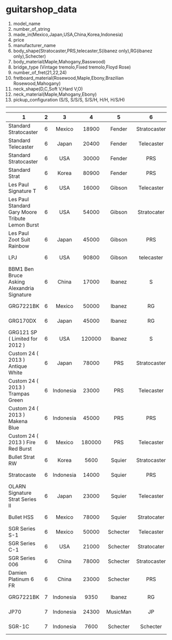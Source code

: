 guitarshop_data
===============

1. model_name
2. number_of_string
3. made_in(Mexico,Japan,USA,China,Korea,Indonesia)
4. price
5. manufacturer_name
6. body_shape(Stratocaster,PRS,telecaster,S(ibanez only),RG(ibanez only),Schecter)
7. body_material(Maple,Mahogany,Basswood)
8. bridge_type (Vintage tremolo,Fixed tremolo,Floyd Rose)
9. number_of_fret(21,22,24)
10. fretboard_material(Rosewood,Maple,Ebony,Brazilian Rosewood,Mahogany)
11. neck_shape(D,C,Soft V,Hard V,O)
12. neck_material(Maple,Mahogany,Ebony)
13. pickup_configuration (S/S, S/S/S, S/S/H, H/H, H/S/H)

---------------
|1|2|3|4|5|6|7|8|9|10|11|12|13| 
|---- |:---:| :-----:|:----:|:----:| :-----:|:----:|:-----:| :-----:|:----:|:---:| :-----:|-----:|
|Standard Stratocaster |6 |Mexico |18900 |Fender |Stratocaster |Maple |Vintage Tremolo |21 |Rosewood |C |Maple |S/S/S |
|Standard Telecaster |6 |Japan |20400 |Fender |Telecaster |Maple |Fixed Tremolo |22 |Ebony   |Soft V |Maple |S/S |
|Standard Stratocaster |6 |USA |30000 |Fender |PRS |Mahogany |Floyd Rose|22 |Rosewood |Hard V|Maple|H/H |
|Standard Strat |6 |Korea |80900 |Fender |PRS |Mahogany|Fixed Tremolo|24|Rosewood|O|Maple|S/S | 
|Les Paul Signature T|6 |USA |16000 |Gibson |Telecaster |Basswood |Vintage Tremolo |22 |Rosewood |D |Maple |S/S/H| 
|Les Paul Standard Gary Moore Tribute Lemon Burst|6|USA  |54000 |Gibson |Stratocater |Mahogany |Vintage Tremolo |24 |Brazilian Rosewood |D |Ebony |H/S/H | 
|Les Paul Zoot Suit Rainbow |6 |Japan  |45000 |Gibson |PRS |Basswood |Floyd Rose |22 |Maple |Hard V |Ebony |S/S/S | 
|LPJ |6 |USA  |90800 |Gibson |telecaster |Maple |Vintage Tremolo |24 |Mahogany |C |Mahogany |S/S | 
|BBM1 Ben Bruce Asking Alexandria Signature |6|China |17000 |Ibanez |S |Mahogany |Vintage tremolo |24 |Ebony |D |Ebony |S/S/H | 
|GRG7221BK |6 |Mexico |50000 |Ibanez |RG |Maple |Vintage Tremolo |22 |Brazilian |C |Maple |S/S/S |
|GRG170DX |6 |Japan |45000 |Ibanez |RG |Maple |Floyd Rose |24 |Ebony |Hard V |Maple |S/S |
|GRG121 SP ( Limited for 2012 ) |6 |USA |120000 |Ibanez |S |Basswood |Vintage Tremolo |22 |Rosewood |D |Maple |S/S/S | 
|Custom 24 ( 2013 ) Antique White |6 |Japan |78000 |PRS|Stratocaster |Maple |Vintage Tremolo |21 |Rosewood |C |Maple |S/S/S |
|Custom 24 ( 2013 ) Trampas Green |6 |Indonesia |23000 |PRS |Telecaster |Maple |Fixed Tremolo |24 |Maple   |Soft V |Maple |S/S/H |
|Custom 24 ( 2013 ) Makena Blue |6|Indonesia  |45000 |PRS |PRS |Basswood |Floyd Rose |22 |Maple |Hard V |Ebony |S/S/S | 
|Custom 24 ( 2013 ) Fire Red Burst |6|Mexico  |180000 |PRS |Telecaster |Maple |Vintage Tremolo |22 |Mahogany |D |Maple |H/H | 
|Bullet Strat RW|6 |Korea |5600 |Squier |Stratocaster |Mahogany |Floyd Rose |24 |Ebony |Hard V |Maple |S/S/S |
|Stratocaste |6 |Indonesia |14000 |Squier |PRS |Maple |Floyd Rose |21 |Ebony |V |Ebony |H/H |
|OLARN Signature Strat Series II |6 |Japan |23000 |Squier |Telecaster |Basswood |Fixed Tremolo |22 |Mahogany |D |Maple |S/S |
|Bullet HSS|6 |Mexico |78000 |Squier |Stratocater |Mahogany |Floyd |22 |Brazilian Rosewood |Hard V|Ebony |S/S/H |
|SGR Series S-1 |6 |Mexico |50000 |Schecter |Telecaster |Maple |Vintage Tremolo |22 |Brazilian |C |Maple |S/S/S |
|SGR Series C-1 |6 |USA |21000 |Schecter |Stratocater |Maple |Fixed Rremolo |21 |Ebony |Soft V |Mahogany |H/H |
|SGR Series 006 |6 |China |78000 |Schecter |Stratocaster |Maple |Vintage Tremolo |21 |Rosewood |C |Maple |S/S/S |
|Damien Platinum 6 FR |6 |China |23000 |Schecter |PRS |Basswood |Fixed Tremolo |21 |Maple   |Soft V |Ebony |H/H |
|GRG7221BK |7 |Indonesia |9350 |Ibanez |RG |basswood |Fixed Tremolo |24 |Maple |V |Rosewood |H/H |
|JP70 |7 |Indonesia |24300 |MusicMan |JP |basswood |Fixed tremolo |24 |Maple |Soft V |Rosewood |H/H |
|SGR-1C |7 |Indonesia |7600 |Schecter |Schecter |basswood |Fixed tremplo |24 |Maple |D |Rosewood |H/H |


